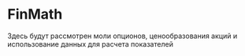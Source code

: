 # FinMath
Здесь будут рассмотрен моли опционов, ценообразования акций и использование данных для расчета показателей
